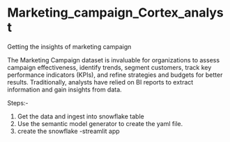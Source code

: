 # Marketing_campaign_Cortex_analyst
Getting the insights of marketing campaign

The Marketing Campaign dataset is invaluable for organizations to assess campaign effectiveness,
identify trends, segment customers, track key performance indicators (KPIs), and refine strategies and budgets for better results. 
Traditionally, analysts have relied on BI reports to extract information and gain insights from data.

Steps:-

1. Get the data and ingest into snowflake table
2. Use the semantic model generator to create the yaml file.
3.  create the snowflake -streamlit app

